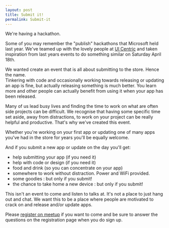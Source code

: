```yaml
---
layout: post
title: Submit it!
permalink: Submit-it
---
```


We're having a hackathon.

Some of you may remember the "publish" hackathons that Microsoft held last year. We've teamed up with the lovely people at [UI Centric](http://www.uicentric.com/) and taken inspiration from last years events to do something similar on Saturday April 18th.

We wanted create an event that is all about submitting to the store. Hence the name.  
Tinkering with code and occasionally working towards releasing or updating an app is fine, but actually releasing something is much better. You learn more and other people can actually benefit from using it when your app has been released.

Many of us lead busy lives and finding the time to work on what are often side projects can be difficult. We recognise that having some specific time set aside, away from distractions, to work on your project can be really helpful and productive. That's why we've created this event.

Whether you're working on your first app or updating one of many apps you've had in the store for years you'll be equally welcome.

And if you submit a new app or update on the day you'll get:  

- help submitting your app (if you need it)  
- help with code or design (if you need it)  
- food and drink (so you can concentrate on your app)  
- somewhere to work without distraction. Power and WiFi provided.  
- some goodies : but only if you submit!  
- the chance to take home a new device : but only if you submit!

This isn't an event to come and listen to talks at. It's not a place to just hang out and chat. We want this to be a place where people are motivated to crack on and release and/or update apps.

Please [register on meetup](http://www.meetup.com/wpuguk/events/220480510/) if you want to come and be sure to answer the questions on the registration page when you do sign up.
